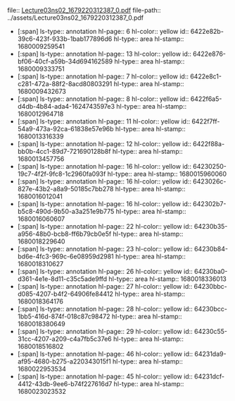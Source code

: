 file:: [Lecture03ns02_1679220312387_0.pdf](../assets/Lecture03ns02_1679220312387_0.pdf)
file-path:: ../assets/Lecture03ns02_1679220312387_0.pdf

- [:span]
  ls-type:: annotation
  hl-page:: 6
  hl-color:: yellow
  id:: 6422e82b-39c6-423f-933b-1bab177896d6
  hl-type:: area
  hl-stamp:: 1680009259541
- [:span]
  ls-type:: annotation
  hl-page:: 13
  hl-color:: yellow
  id:: 6422e876-bf06-40cf-a59b-34d694162589
  hl-type:: area
  hl-stamp:: 1680009333751
- [:span]
  ls-type:: annotation
  hl-page:: 7
  hl-color:: yellow
  id:: 6422e8c1-c281-472a-88f2-8acd80803291
  hl-type:: area
  hl-stamp:: 1680009432673
- [:span]
  ls-type:: annotation
  hl-page:: 8
  hl-color:: yellow
  id:: 6422f6a5-d4db-4b84-ada4-1624743597e3
  hl-type:: area
  hl-stamp:: 1680012964718
- [:span]
  ls-type:: annotation
  hl-page:: 11
  hl-color:: yellow
  id:: 6422f7ff-54a9-473a-92ca-61838e57e96b
  hl-type:: area
  hl-stamp:: 1680013316339
- [:span]
  ls-type:: annotation
  hl-page:: 12
  hl-color:: yellow
  id:: 6422f88a-bb0b-4cc1-89d7-721690128b8f
  hl-type:: area
  hl-stamp:: 1680013457756
- [:span]
  ls-type:: annotation
  hl-page:: 16
  hl-color:: yellow
  id:: 64230250-19c7-4f2f-9fc8-1c2960fa093f
  hl-type:: area
  hl-stamp:: 1680015960060
- [:span]
  ls-type:: annotation
  hl-page:: 16
  hl-color:: yellow
  id:: 6423026c-827e-43b2-a8a9-50185c7bb278
  hl-type:: area
  hl-stamp:: 1680016012041
- [:span]
  ls-type:: annotation
  hl-page:: 16
  hl-color:: yellow
  id:: 642302b7-b5c8-490d-9b50-a3a251e9b775
  hl-type:: area
  hl-stamp:: 1680016060607
- [:span]
  ls-type:: annotation
  hl-page:: 22
  hl-color:: yellow
  id:: 64230b35-a956-48b0-bcb8-ff6b79cb0e5f
  hl-type:: area
  hl-stamp:: 1680018229640
- [:span]
  ls-type:: annotation
  hl-page:: 23
  hl-color:: yellow
  id:: 64230b84-bd6e-4fc3-969c-6e08959d2981
  hl-type:: area
  hl-stamp:: 1680018310627
- [:span]
  ls-type:: annotation
  hl-page:: 26
  hl-color:: yellow
  id:: 64230ba0-d361-4e1e-8d11-c35c5ade9ffd
  hl-type:: area
  hl-stamp:: 1680018336013
- [:span]
  ls-type:: annotation
  hl-page:: 27
  hl-color:: yellow
  id:: 64230bbc-d085-4207-b4f2-64906fe84412
  hl-type:: area
  hl-stamp:: 1680018364176
- [:span]
  ls-type:: annotation
  hl-page:: 28
  hl-color:: yellow
  id:: 64230bcc-1bb5-416d-874f-018c87c98472
  hl-type:: area
  hl-stamp:: 1680018380649
- [:span]
  ls-type:: annotation
  hl-page:: 29
  hl-color:: yellow
  id:: 64230c55-31cc-4207-a209-c4a7fb5c37e6
  hl-type:: area
  hl-stamp:: 1680018516802
- [:span]
  ls-type:: annotation
  hl-page:: 46
  hl-color:: yellow
  id:: 64231da9-af95-4680-b275-a220343015f1
  hl-type:: area
  hl-stamp:: 1680022953534
- [:span]
  ls-type:: annotation
  hl-page:: 45
  hl-color:: yellow
  id:: 64231dcf-4412-43db-9ee6-b74f227616d7
  hl-type:: area
  hl-stamp:: 1680023023532